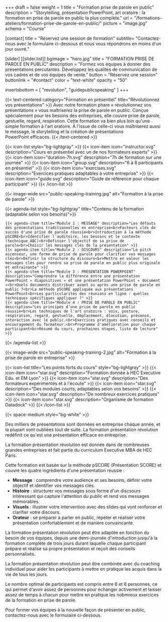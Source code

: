 +++
draft		= false
weight			= 1
title		= "Formation prise de parole en public"
description = "Storytelling, présentation PowerPoint, art oratoire : la formation en prise de parole en public la plus complète."
url	 		= "/formations-ateliers/formation-prise-de-parole-en-public/"
picture		= "image.jpg"
schema		= "Course"

[contact]
	title	= "Réservez une session de formation"
	subtitle= "Contactez-nous avec le formulaire ci-dessous et nous vous répondrons en moins d'un jour ouvré."
	
[slider]
	[[slider.list]]
		bgimage		= "hero.jpg"
		title		= "FORMATION PRISE DE PAROLE EN PUBLIC"
		description	= "Formez vos équipes à donner des présentations percutantes. Développez les qualités de communication de vos cadres et de vos équipes de vente."
		button		= "Réservez une session"
		buttonlink	= "#contact"
		color		= "text-white" 
		opacity		= "50"

insertsbottom = [ "revolution", "guidepublicspeaking" ]
+++

[pic1]: image.jpg

{{< text-centered category="Formation en présentiel" title="Révolutionnez vos présentations" >}}
Avec notre formation phare « révolutionnez vos présentations » vous maîtriserez la prise de parole en public. Conçue spécialement pour les besoins des entreprises, elle couvre prise de parole, gestuelle, regard, respiration. Cette formation va bien plus loin qu'une simple formation à l'art oratoire. À l'issue de celle-ci vous maîtriserez aussi le message, le storytelling et la création de présentations PowerPoint efficaces.
{{< /text-centered >}}

{{< icon-list style="bg-lightgray" >}}
	{{< icon-item icon="instructor.svg" description="Cours en présentiel avec un de nos formateurs experts" >}}
	{{< icon-item icon="duration-7h.svg" description="7h de formation sur une journée" >}}
	{{< icon-item icon="group.svg" description="6 à 8 participants en présentiel" >}}
	{{< icon-item icon="exercises.svg" description="Exercices pratiques adaptables à votre entreprise" >}}
	{{< icon-item icon="guide.svg" description="Guide de référence pour chaque participant" >}}
{{< /icon-list >}}

{{< image-wide src="public-speaking-training.jpg" alt="Formation à la prise de parole" >}}

{{< agenda-list style="bg-lightgray" title="Contenu de la formation (adaptable selon vos besoins)">}}

	{{< agenda-item title="Module 1 : MESSAGE" description="Les défauts des présentations traditionnelles en entreprise<br>Facteurs clés de succès d'une prise de parole réussie<br>Introduction à la méthode pSCORE<br>Identifier l'auditoire, les besoins et le contexte (technique ABC)<br>Définier l'objectif de sa prise de parole<br>Choisir les messages clés de la présentation" >}}
	{{< agenda-item title="Module 2 : DISCOURS" description="Le pitch ascenseur, une forme de prise de parole pour clarifier vos messages clés<br>Définir la structure du discours<br>Mettre en valeur les messages clés pour rendre sa prise de parole en public plus originale et entrainante" >}}
	{{< agenda-item title="Module 3 : PRÉSENTATION POWERPOINT" description="Comprendre la différence entre une présentation PowerPoint « diapositives » et une présentation PowerPoint « document »<br>Quels documents distribuer avant ou après une prise de parole en public ?<br>La méthode pSCORE appliquée aux présentations PowerPoint<br>Les particularités des réunions en ligne : quelles techniques spécifiques appliquer ?" >}}
	{{< agenda-item title="Module 4 : PRISE DE PAROLE EN PUBLIC" description="Les principes d’une prise de parole en public réussie<br>Les techniques de l'art oratoire : voix, posture, respiration, regard, gestuelle, déplacement, élocution, présence, interaction avec le public.<br>Exercices pratiques avec conseils et encouragement du formateur.<br>Programme d'amélioration pour chaque participant<br>Résumé du cours, prochaines étapes, liste de lecture" >}}
{{< /agenda-list >}}

{{< image-wide src="public-speaking-training-2.jpg" alt="Formation à la prise de parole en entreprise" >}}

{{< icon-list title="Les points forts du cours" style="bg-lightgray" >}}
	{{< icon-item icon="star.svg" description="Formation donnée à HEC Executive Edu. et EM Lyon" >}}
	{{< icon-item icon="star.svg" description="Des formateurs expérimentés et à l'écoute" >}}
	{{< icon-item icon="star.svg" description="Des modules courts, adaptables selon vos besoins" >}}
	{{< icon-item icon="star.svg" description="De nombreux exercices pratiques" >}}
	{{< icon-item icon="star.svg" description="Organisme de formation Datadock" >}}
{{< /icon-list >}}

{{< space-medium style="bg-white" >}}

Des milliers de présentations sont données en entreprise chaque année, et la plupart sont oubliées tout de suite. La formation présentation révolution redéfinit ce qu'est une présentation efficace en entreprise.

La formation présentation révolution est donnée dans de nombreuses grandes entreprises et fait partie du curriculum Executive MBA de HEC Paris.

Cette formation est basée sur la méthode pSCORE (Présentation SCORE) et couvre les quatre ingrédients d'une présentation réussie :

* **Message** : comprendre votre audience et ses besoins, définir votre objectif et identifier vos messages clés.
* **Histoire** : structurer vos messages sous forme d'un discsours intéressant qui capture l'attention du public et rend vos messages mémorables.
* **Visuels** : illustrer votre intervention avec des slides qui vont renforcer et clarifier votre discours.
* **Orateur** : se préparer à parler en public, répéter et réaliser votre présentation confortablement et de manière convaincante.

La formation présentation révolution peut être adaptée en fonction du besoin de vos équipes, depuis une demi-journée d'introduction jusqu'à la formation complète de trois jours durant laquelle chaque participant prépare et réalise sa propre présentation et reçoit des conseils personnalisés.

La formation présentation révolution peut être combinée avec du coaching individuel pour aider les participants à mettre en pratique les acquis dans la vie de tous les jours.

Le nombre optimal de participants est compris entre 6 et 8 personnes, ce qui permet d'avoir assez de personnes pour échanger activement et laisser assez de temps à chacun pour mettre en pratique les nobmreux exercices de la formation en prise de parole.

Pour former vos équipes à la nouvelle façon de présenter en public, contactez-nous avec le formulaire ci-dessous.
